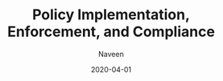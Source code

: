 ---
layout: post
title: "Policy Implementation, Enforcement, and Compliance"
date: 2020-04-01
tags:
  - CSOL
author: Naveen
avatar: assets/img/favicon.ico
category: usdpaper
---